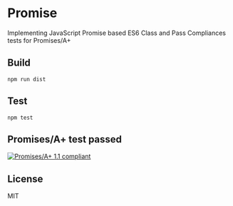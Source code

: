 # Promise
Implementing JavaScript Promise based ES6 Class and Pass Compliances tests for Promises/A+

## Build
```
npm run dist
```

## Test
```
npm test
```

## Promises/A+ test passed
[![Promises/A+ 1.1 compliant](https://promisesaplus.com/assets/logo-small.png)](https://promisesaplus.com/)

## License
MIT